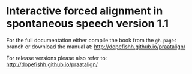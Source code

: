 Interactive forced alignment in spontaneous speech version 1.1
===============================================================================
For the full documentation either compile the book from the ```gh-pages```
branch or download the manual at: http://dopefishh.github.io/praatalign/

For release versions please also refer to:
http://dopefishh.github.io/praatalign/
